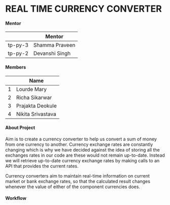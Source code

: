 # REAL TIME CURRENCY CONVERTER


#### Mentor
||Mentor|
|-|-|
|tp-py-3|Shamma Praveen|
|tp-py-2|Devanshi Singh|

#### Members

||Name|
|-|-|
|1|Lourde Mary|
|2|Richa Sikarwar|
|3|Prajakta Deokule|
|4|Nikita Srivastava|

#### About Project 
Aim is to create a currency converter to help us convert a sum of money from one currency to another.
Currency exchange rates are constantly changing which is why we have decided against the idea of storing all the exchanges rates in our code are these would not remain up-to-date.
Instead we will retrieve up-to-date currency exchange rates by making calls to an API that provides the current rates.

Currency converters aim to maintain real-time information on current market or bank exchange rates, so that the calculated result changes whenever the value of either of the component currencies does. 


#### Workflow
